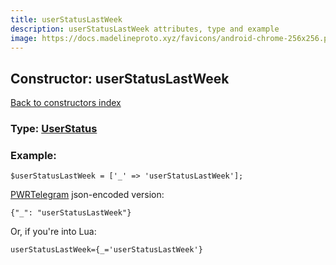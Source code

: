 ```yaml
---
title: userStatusLastWeek
description: userStatusLastWeek attributes, type and example
image: https://docs.madelineproto.xyz/favicons/android-chrome-256x256.png
---
```

## Constructor: userStatusLastWeek  
[Back to constructors index](index.md)






### Type: [UserStatus](../types/UserStatus.md)


### Example:

```
$userStatusLastWeek = ['_' => 'userStatusLastWeek'];
```  

[PWRTelegram](https://pwrtelegram.xyz) json-encoded version:

```
{"_": "userStatusLastWeek"}
```


Or, if you're into Lua:  


```
userStatusLastWeek={_='userStatusLastWeek'}

```


